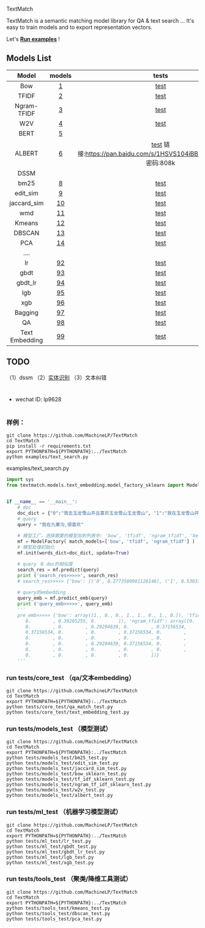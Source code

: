 
TextMatch

TextMatch is a semantic matching model library for QA & text search ...  It's easy to train models and to export representation vectors.

Let's [**Run examples**](./EXAMPLES.md) !

## Models List

|         Model       |   models   |    tests   |  
| :-----------------: | :---------:| :---------:|
|  Bow  | [1](./textmatch/models/text_embedding/bow_sklearn.py)                    | [test](./tests/models_test/bow_sklearn_test.py) |
| TFIDF | [2](./textmatch/models/text_embedding/tf_idf_sklearn.py)                 | [test](./tests/models_test/tf_idf_sklearn_test.py) |
| Ngram-TFIDF     | [3](./textmatch/models/text_embedding/ngram_tf_idf_sklearn.py) | [test](./tests/models_test/ngram_tf_idf_sklearn_test.py) |
| W2V     | [4](./textmatch/models/text_embedding/w2v.py)                          | [test](./tests/models_test/w2v_test.py) |
| BERT    | [5](./textmatch/models/text_embedding/bert_embedding.py)               | |
| ALBERT  | [6](./textmatch/models/text_embedding/albert_embedding.py)             | [test](./tests/models_test/albert_embedding_test.py) 链接:https://pan.baidu.com/s/1HSVS104iBBOsfw7hXdyqLQ  密码:808k |
| DSSM    |  |  |
| bm25    | [8](./textmatch/models/text_search/bm25.py)  | [test](./tests/models_test/bm25_test.py) |
| edit_sim    | [9](./textmatch/models/text_search/edit_sim.py)  | [test](./tests/models_test/edit_sim_test.py) |
| jaccard_sim    | [10](./textmatch/models/text_search/jaccard_sim.py)  | [test](./tests/models_test/jaccard_sim_test.py) |
| wmd    | [11](./tests/models_test/wmd_test.py)  | [test](./tests/models_test/wmd_test.py) |
| Kmeans    | [12](./textmatch/tools/clustering/kmeans.py)  | [test](./tests/tools_test/kmeans_test.py) |
| DBSCAN    | [13](./textmatch/tools/clustering/dbscan.py)  | [test](./tests/tools_test/dbscan_test.py) |
| PCA    | [14](./textmatch/tools/decomposition/pca.py)  | [test](./tests/tools_test/pca_test.py) |
| ....    |  |  |
| lr    | [92](./textmatch/models/ml/lr.py) | [test](./tests/ml_test/lr_test.py) |
| gbdt    | [93](./textmatch/models/ml/gbdt.py) | [test](./tests/ml_test/gbdt_test.py) |
| gbdt_lr    | [94](./textmatch/models/ml/gbdt_lr.py) | [test](./tests/ml_test/gbdt_lr_test.py) |
| lgb    | [95](./textmatch/models/ml/lgb.py) | [test](./tests/ml_test/lgb_test.py) |
| xgb    | [96](./textmatch/models/ml/xgb.py) | [test](./tests/ml_test/xgb_test.py) |
| Bagging    | [97](./textmatch/models/text_embedding/model_factory_sklearn.py)     | [test](./tests/models_test/factory_test.py)  |
| QA    | [98](./textmatch/core/qa_match.py)     | [test](./tests/core_test/qa_match_test.py)  |
| Text Embedding    | [99](./textmatch/core/text_embedding.py)     | [test](./tests/core_test/text_embedding_test.py)  |



## TODO
（1）dssm
（2）[实体识别](https://github.com/bojone/bert4keras/blob/master/examples/task_sequence_labeling_ner_crf.py)
（3）文本纠错




# 
- wechat ID: lp9628




# 
# 

### 样例：
```
git clone https://github.com/MachineLP/TextMatch
cd TextMatch
pip install -r requirements.txt
export PYTHONPATH=${PYTHONPATH}:../TextMatch
python examples/text_search.py

```

examples/text_search.py
```python
import sys
from textmatch.models.text_embedding.model_factory_sklearn import ModelFactory


if __name__ == '__main__':
    # doc
    doc_dict = {"0":"我去玉龙雪山并且喜欢玉龙雪山玉龙雪山", "1":"我在玉龙雪山并且喜欢玉龙雪山", "2":"我在九寨沟", "3":"你好"}   
    # query
    query = "我在九寨沟,很喜欢"
    
    # 模型工厂，选择需要的模型加到列表中: 'bow', 'tfidf', 'ngram_tfidf', 'bert', 'albert', 'w2v'
    mf = ModelFactory( match_models=['bow', 'tfidf', 'ngram_tfidf'] )
    # 模型处理初始化
    mf.init(words_dict=doc_dict, update=True)

    # query 与 doc的相似度
    search_res = mf.predict(query)
    print ('search_res>>>>>', search_res) 
    # search_res>>>>> {'bow': [('0', 0.2773500981126146), ('1', 0.5303300858899106), ('2', 0.8660254037844388), ('3', 0.0)], 'tfidf': [('0', 0.2201159065358879), ('1', 0.46476266418455736), ('2', 0.8749225357988296), ('3', 0.0)], 'ngram_tfidf': [('0', 0.035719486884261346), ('1', 0.09654705406841395), ('2', 0.9561288696241232), ('3', 0.0)]}
    
    # query的embedding
    query_emb = mf.predict_emb(query)
    print ('query_emb>>>>>', query_emb) 
    '''
    pre_emb>>>>> {'bow': array([1., 0., 0., 1., 1., 0., 1., 0.]), 'tfidf': array([0.61422608, 0.        , 0.        , 0.4842629 , 0.4842629 ,
       0.        , 0.39205255, 0.        ]), 'ngram_tfidf': array([0.        , 0.        , 0.37156534, 0.37156534, 0.        ,
       0.        , 0.        , 0.29294639, 0.        , 0.37156534,
       0.37156534, 0.        , 0.        , 0.37156534, 0.        ,
       0.        , 0.        , 0.        , 0.        , 0.        ,
       0.        , 0.        , 0.29294639, 0.37156534, 0.        ,
       0.        , 0.        , 0.        , 0.        , 0.        ,
       0.        , 0.        , 0.        , 0.        ])}
    '''

```



### run tests/core_test （qa/文本embedding）
```
git clone https://github.com/MachineLP/TextMatch
cd TextMatch
export PYTHONPATH=${PYTHONPATH}:../TextMatch
python tests/core_test/qa_match_test.py
python tests/core_test/text_embedding_test.py
```



### run tests/models_test （模型测试）
```
git clone https://github.com/MachineLP/TextMatch
cd TextMatch
export PYTHONPATH=${PYTHONPATH}:../TextMatch
python tests/models_test/bm25_test.py
python tests/models_test/edit_sim_test.py
python tests/models_test/jaccard_sim_test.py
python tests/models_test/bow_sklearn_test.py
python tests/models_test/tf_idf_sklearn_test.py
python tests/models_test/ngram_tf_idf_sklearn_test.py
python tests/models_test/w2v_test.py
python tests/models_test/albert_test.py
```

### run tests/ml_test  （机器学习模型测试）
```
git clone https://github.com/MachineLP/TextMatch
cd TextMatch
export PYTHONPATH=${PYTHONPATH}:../TextMatch
python tests/ml_test/lr_test.py
python tests/ml_test/gbdt_test.py
python tests/ml_test/gbdt_lr_test.py
python tests/ml_test/lgb_test.py
python tests/ml_test/xgb_test.py
```

### run tests/tools_test   （聚类/降维工具测试）
```
git clone https://github.com/MachineLP/TextMatch
cd TextMatch
export PYTHONPATH=${PYTHONPATH}:../TextMatch
python tests/tools_test/kmeans_test.py
python tests/tools_test/dbscan_test.py
python tests/tools_test/pca_test.py
```
